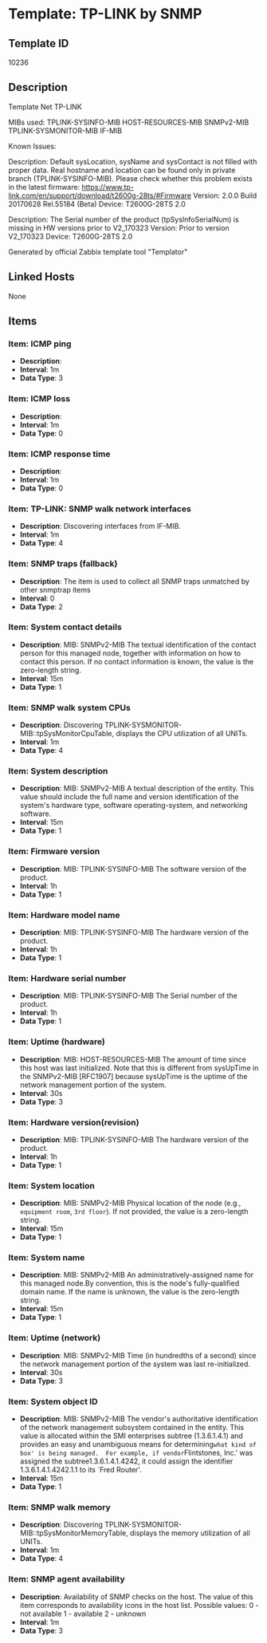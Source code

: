 # Template: TP-LINK by SNMP

## Template ID
10236

## Description
Template Net TP-LINK

MIBs used:
TPLINK-SYSINFO-MIB
HOST-RESOURCES-MIB
SNMPv2-MIB
TPLINK-SYSMONITOR-MIB
IF-MIB

Known Issues:

  Description: Default sysLocation, sysName and sysContact is not filled with proper data. Real hostname and location can be found only in private branch (TPLINK-SYSINFO-MIB). Please check whether this problem exists in the latest firmware: https://www.tp-link.com/en/support/download/t2600g-28ts/#Firmware
  Version: 2.0.0 Build 20170628 Rel.55184 (Beta)
  Device: T2600G-28TS 2.0

  Description: The Serial number of the product (tpSysInfoSerialNum) is missing in HW versions prior to V2_170323
  Version: Prior to version V2_170323
  Device: T2600G-28TS 2.0

Generated by official Zabbix template tool "Templator"

## Linked Hosts
None

## Items

### Item: ICMP ping
- **Description**: 
- **Interval**: 1m
- **Data Type**: 3

### Item: ICMP loss
- **Description**: 
- **Interval**: 1m
- **Data Type**: 0

### Item: ICMP response time
- **Description**: 
- **Interval**: 1m
- **Data Type**: 0

### Item: TP-LINK: SNMP walk network interfaces
- **Description**: Discovering interfaces from IF-MIB.
- **Interval**: 1m
- **Data Type**: 4

### Item: SNMP traps (fallback)
- **Description**: The item is used to collect all SNMP traps unmatched by other snmptrap items
- **Interval**: 0
- **Data Type**: 2

### Item: System contact details
- **Description**: MIB: SNMPv2-MIB
The textual identification of the contact person for this managed node, together with information on how to contact this person.  If no contact information is known, the value is the zero-length string.
- **Interval**: 15m
- **Data Type**: 1

### Item: SNMP walk system CPUs
- **Description**: Discovering TPLINK-SYSMONITOR-MIB::tpSysMonitorCpuTable, displays the CPU utilization of all UNITs.
- **Interval**: 1m
- **Data Type**: 4

### Item: System description
- **Description**: MIB: SNMPv2-MIB
A textual description of the entity. This value should
include the full name and version identification of the system's hardware type, software operating-system, and
networking software.
- **Interval**: 15m
- **Data Type**: 1

### Item: Firmware version
- **Description**: MIB: TPLINK-SYSINFO-MIB
The software version of the product.
- **Interval**: 1h
- **Data Type**: 1

### Item: Hardware model name
- **Description**: MIB: TPLINK-SYSINFO-MIB
The hardware version of the product.
- **Interval**: 1h
- **Data Type**: 1

### Item: Hardware serial number
- **Description**: MIB: TPLINK-SYSINFO-MIB
The Serial number of the product.
- **Interval**: 1h
- **Data Type**: 1

### Item: Uptime (hardware)
- **Description**: MIB: HOST-RESOURCES-MIB
The amount of time since this host was last initialized. Note that this is different from sysUpTime in the SNMPv2-MIB [RFC1907] because sysUpTime is the uptime of the network management portion of the system.
- **Interval**: 30s
- **Data Type**: 3

### Item: Hardware version(revision)
- **Description**: MIB: TPLINK-SYSINFO-MIB
The hardware version of the product.
- **Interval**: 1h
- **Data Type**: 1

### Item: System location
- **Description**: MIB: SNMPv2-MIB
Physical location of the node (e.g., `equipment room`, `3rd floor`). If not provided, the value is a zero-length string.
- **Interval**: 15m
- **Data Type**: 1

### Item: System name
- **Description**: MIB: SNMPv2-MIB
An administratively-assigned name for this managed node.By convention, this is the node's fully-qualified domain name.  If the name is unknown, the value is the zero-length string.
- **Interval**: 15m
- **Data Type**: 1

### Item: Uptime (network)
- **Description**: MIB: SNMPv2-MIB
Time (in hundredths of a second) since the network management portion of the system was last re-initialized.
- **Interval**: 30s
- **Data Type**: 3

### Item: System object ID
- **Description**: MIB: SNMPv2-MIB
The vendor's authoritative identification of the network management subsystem contained in the entity.  This value is allocated within the SMI enterprises subtree (1.3.6.1.4.1) and provides an easy and unambiguous means for determining`what kind of box' is being managed.  For example, if vendor`Flintstones, Inc.' was assigned the subtree1.3.6.1.4.1.4242, it could assign the identifier 1.3.6.1.4.1.4242.1.1 to its `Fred Router'.
- **Interval**: 15m
- **Data Type**: 1

### Item: SNMP walk memory
- **Description**: Discovering TPLINK-SYSMONITOR-MIB::tpSysMonitorMemoryTable, displays the memory utilization of all UNITs.
- **Interval**: 1m
- **Data Type**: 4

### Item: SNMP agent availability
- **Description**: Availability of SNMP checks on the host. The value of this item corresponds to availability icons in the host list.
Possible values:
0 - not available
1 - available
2 - unknown
- **Interval**: 1m
- **Data Type**: 3

